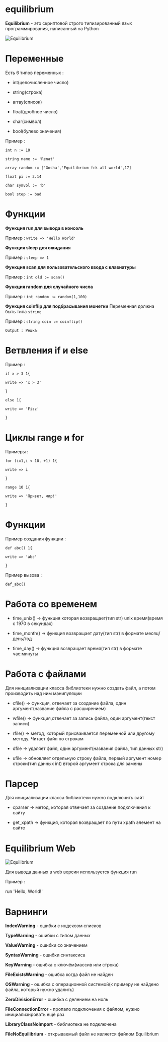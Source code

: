 # equilibrium

**Equilibrium** - это скриптовой строго типизированный язык программирования, написанный на Python


![Equilibrium](https://sun9-76.userapi.com/58uslEXwTUlFP1BN7bzqR4QomO7rrRzvjKDPyg/Z9PPkEbGMlA.jpg "Equilibrium :)")

# Переменные

Есть 6 типов переменных :
  - int(целочисленное число)
  
  - string(строка)
  
  - array(список)
  
  - float(дробное число)
  
  - char(символ)
  
  - bool(булево значения)
  
  Пример :
  
  `int n := 10`
  
  `string name := 'Renat'`
  
  `array random := ['Gosha','Equilibrium fck all world',17]`
  
  `float pi := 3.14`
  
  `char symvol := 'b'`
  
  `bool step := bad`

# Функции

**Функция run для вывода в консоль**

Пример : `write => 'Hello World'`

**Функция sleep для ожидания**

Пример : `sleep => 1`

**Функция scan для пользовательского ввода с клавиатуры**

Пример : `int old := scan()`

**Функция random для случайного числа**

Пример : `int random := random(1,100)`

**Функция coinflip для подбрасывания монетки**
Переменная должна быть типа `string`

Пример : `string сoin := coinflip()`

`Output : Решка`

# Ветвления if и else

Пример : 

`if x > 3 1{`

  `write => 'x > 3'`

`}`
  
`else 1{`

  `write => 'Fizz'`
  
`}`

# Циклы range и for

Примеры :

`for (i=1,i < 10, +1) 1{`

`write => i`

`}`


`range 10 1{`

`write => 'Привет, мир!'`

`}`

# Функции

Пример создания функции :

`def abc() 1{`

`write => 'abc'`

`}`

Пример вызова :

`def_abc()`

# Работа со временем 

  - time_unix() -> функция которая возвращает(тип str) unix время(время с 1970 в секундах)
  
  - time_month() -> функция возвращает дату(тип str) в формате месяц/день/год
  
  - time_day() -> функция возвращает время(тип str) в формате час:минуты

# Работа с файлами
  Для инициализации класса библиотеки нужно создать файл, а потом производить над ним манипуляции
  
  - cfile() -> функция, отвечает за создание файла, один аргумент(название файла с расширением)

  - wfile() -> функция,отвечает за запись файла, один аргумент(текст записи)
  
  - rfile() -> метод, который присваивается переменной или другому методу. Читает файл по строкам
  
  - dfile -> удаляет файл, один аргумент(названия файла, тип данных str)
    
  - ufile -> обновляет отдельную строку файла, первый аргумент номер строки(тип данных int) второй аргумент строка для замены
  
 # Парсер
 Для инициализации класса библиотеки нужно подключить сайт
 
 - cparser -> метод, которая отвечает за создание подключения к сайту
 
 - get_xpath -> функция, которая возвращает по пути xpath элемент на сайте

# Equilibrium Web

![Equilibrium](https://sun9-69.userapi.com/GQHmrgb8vyYYbotSiohG2at_St8YzyOhUPSfRA/1WeUFCvXaC8.jpg "Equilibrium :)")

Для вывода данных в web версии используется функция run

Пример :

  run 'Hello, World!'

# Варнинги

**IndexWarning** - ошибки с индексом списков

**TypeWarning** - ошибки с типом данных 

**ValueWarning** - ошибки со значением

**SyntaxWarning** - ошибки синтаксиса

**KeyWarning** - ошибка с ключём(массив или строка)

**FileExistsWarning** - ошибка когда файл не найден

**OSWarning** - ошибка с операционной системой(к примеру не найдено файла, который нужно удалить)

**ZeroDivisionError** - ошибка с делением на ноль

**FileConnectionError** - пропало подключения с файлом, нужно инициализировать ещё раз

**LibraryClassNoImport** - библиотека не подключена

**FileNoEquilibrium** - открываемый файл не является файлом Equilibrium






                   
